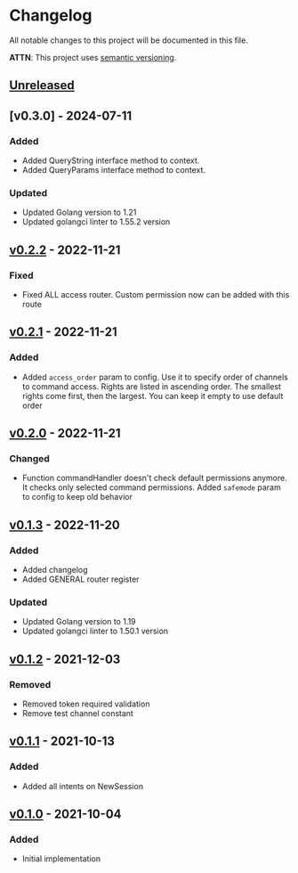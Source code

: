 # Changelog
All notable changes to this project will be documented in this file.

**ATTN**: This project uses [semantic versioning](http://semver.org/).

## [Unreleased]

## [v0.3.0] - 2024-07-11
### Added
- Added QueryString interface method to context.
- Added QueryParams interface method to context.

### Updated
- Updated Golang version to 1.21
- Updated golangci linter to 1.55.2 version

## [v0.2.2] - 2022-11-21
### Fixed
- Fixed ALL access router. Custom permission now can be added with this route

## [v0.2.1] - 2022-11-21
### Added
- Added `access_order` param to config. Use it to specify order of channels to command access. Rights are listed in ascending order. The smallest rights come first, then the largest. You can keep it empty to use default order

## [v0.2.0] - 2022-11-21
### Changed
- Function commandHandler doesn't check default permissions anymore. It checks only selected command permissions. Added `safemode` param to config to keep old behavior

## [v0.1.3] - 2022-11-20
### Added
- Added changelog
- Added GENERAL router register

### Updated
- Updated Golang version to 1.19
- Updated golangci linter to 1.50.1 version

## [v0.1.2] - 2021-12-03
### Removed
- Removed token required validation
- Remove test channel constant

## [v0.1.1] - 2021-10-13
### Added
- Added all intents on NewSession

## [v0.1.0] - 2021-10-04
### Added
- Initial implementation

[Unreleased]: https://github.com/outdead/discordant/compare/v0.2.2...HEAD
[v0.2.2]: https://github.com/outdead/discordant/compare/v0.2.1...v0.2.2
[v0.2.1]: https://github.com/outdead/discordant/compare/v0.2.0...v0.2.1
[v0.2.0]: https://github.com/outdead/discordant/compare/v0.1.3...v0.2.0
[v0.1.3]: https://github.com/outdead/discordant/compare/v0.1.2...v0.1.3
[v0.1.2]: https://github.com/outdead/discordant/compare/v0.1.1...v0.1.2
[v0.1.1]: https://github.com/outdead/discordant/compare/v0.1.0...v0.1.1
[v0.1.0]: https://github.com/outdead/discordant/compare/2d21ed191dcf69520769feb1d97946600182adbc...v0.1.0
